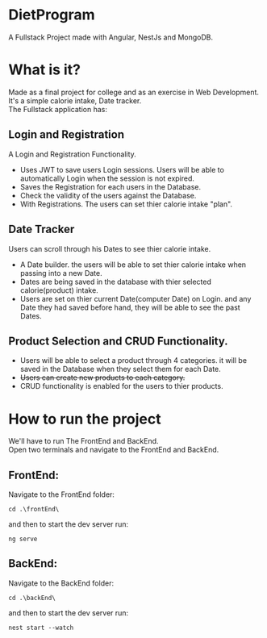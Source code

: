 # DietProgram
A Fullstack Project made with Angular, NestJs and MongoDB.

# What is it?
Made as a final project for college and as an exercise in Web Development.
It's a simple calorie intake, Date tracker.<br>
The Fullstack application has:
## Login and Registration
A Login and Registration Functionality.
* Uses JWT to save users Login sessions. Users will be able to automatically Login when the session is not expired.
* Saves the Registration for each users in the Database.
* Check the validity of the users against the Database.
* With Registrations. The users can set thier calorie intake "plan".
## Date Tracker
Users can scroll through his Dates to see thier calorie intake.
* A Date builder. the users will be able to set thier calorie intake when passing into a new Date.
* Dates are being saved in the database with thier selected calorie(product) intake.
* Users are set on thier current Date(computer Date) on Login. and any Date they had saved before hand, they will be able to see the past Dates.
## Product Selection and CRUD Functionality.
* Users will be able to select a product through 4 categories. it will be saved in the Database when they select them for each Date.
* ~~Users can create new products to each category.~~
* CRUD functionality is enabled for the users to thier products.

# How to run the project
We'll have to run The FrontEnd and BackEnd. <br>
Open two terminals and navigate to the FrontEnd and BackEnd.
## FrontEnd:
Navigate to the FrontEnd folder:
```
cd .\frontEnd\
```
and then to start the dev server run:
```
ng serve
```
## BackEnd:
Navigate to the BackEnd folder:
```
cd .\backEnd\
```
and then to start the dev server run:
```
nest start --watch
```
